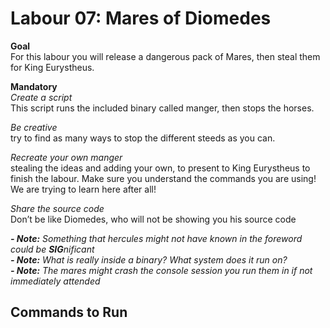 # Labour 07: Mares of Diomedes
**Goal**  
For this labour you will release a dangerous pack of Mares, then steal them for King Eurystheus.

**Mandatory**  
*Create a script*  
    This script runs the included binary called manger, then stops the horses.

*Be creative*  
    try to find as many ways to stop the different steeds as you can.

*Recreate your own manger*  
    stealing the ideas and adding your own, to present to King Eurystheus to finish the labour. Make sure you understand the commands you are using! We are trying to learn here after all!

*Share the source code*  
    Don’t be like Diomedes, who will not be showing you his source code  

**_- Note:_** *Something that hercules might not have known in the foreword could be **SIG**nificant*  
**_- Note:_** *What is really inside a binary? What system does it run on?*  
**_- Note:_** *The mares might crash the console session you run them in if not immediately attended*


## **Commands to Run**   

<!-- **Start the Corewar** *(up to 4 champions)*
```
./corewar <CHAMPION-01.COR> <CHAMPION-02.COR>...
```

**Visualize the Corewar**
```
./corewar -n <CHAMPION-01.COR> <CHAMPION-02.COR>...
```
 - press `"spacebar"` to play/pause the battle.
 - press `"q"` to slow down by 10 cycles.
 - press `"w"` to slow down by 1 cycle.
 - press `"e"` to speed up by 1 cycle.
 - press `"r"` to speed up by 10 cycles.

**Assemble Champion**
```
./asm <CHAMPION.S>
```

**Not sure what this does yet**
```
hexdump -C <CHAMPION.COR>
``` -->